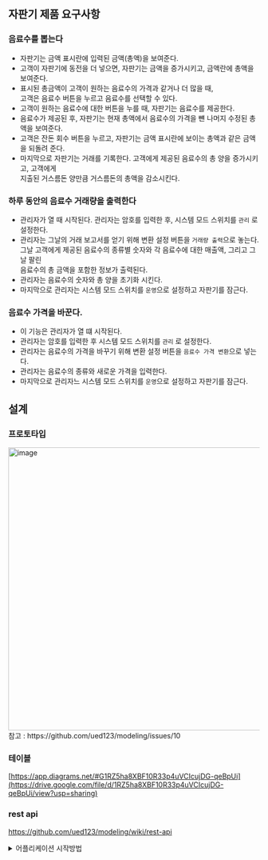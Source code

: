 ## 자판기 제품 요구사항
### 음료수를 뽑는다
- 자판기는 금액 표시란에 입력된 금액(총액)을 보여준다.
- 고객이 자판기에 동전을 더 넣으면, 자판기는 금액을 증가시키고, 금액란에 총액을 보여준다.
- 표시된 총금액이 고객이 원하는 음료수의 가격과 같거나 더 많을 때,  
  고객은 음료수 버튼을 누르고 음료수를 선택할 수 있다.
- 고객이 원하는 음료수에 대한 버튼을 누를 때, 자판기는 음료수를 제공한다.
- 음료수가 제공된 후, 자판기는 현재 총액에서 음료수의 가격을 뺸 나머지 수정된 총액을 보여준다.
- 고객은 잔돈 회수 버튼을 누르고, 자판기는 금액 표시란에 보이는 총액과 같은 금액을 되돌려 준다.
- 마지막으로 자판기는 거래를 기록한다. 고객에게 제공된 음료수의 총 양을 증가시키고, 고객에게 \
  지출된 거스름돈 양만큼 거스름돈의 총액을 감소시킨다.

### 하루 동안의 음료수 거래량을 출력한다
- 관리자가 열 때 시작된다. 관리자는 암호를 입력한 후, 시스템 모드 스위치를 `관리` 로 설정한다.
- 관리자는 그날의 거래 보고서를 얻기 위해 변환 설정 버튼을 `거래량 출력`으로 놓는다. \
  그날 고객에게 제공된 음료수의 종류별 숫자와 각 음료수에 대한 매출액, 그리고 그날 팔린 \
  음료수의 총 금액을 포함한 정보가 출력된다.
- 관리자는 음료수의 숫자와 총 양을 초기화 시킨다.
- 마지막으로 관리자는 시스템 모드 스위치를 `운영`으로 설정하고 자판기를 잠근다.

### 음료수 가격을 바꾼다.
- 이 기능은 관리자가 열 떄 시작된다.
- 관리자는 암호를 입력한 후 시스템 모드 스위치를 `관리` 로 설정한다.
- 관리자는 음료수의 가격을 바꾸기 위해 변환 설정 버튼을 `음료수 가격 변환`으로 넣는다.
- 관리자는 음료수의 종류와 새로운 가격을 입력한다.
- 마지막으로 관리자느 시스템 모드 스위치를 `운영`으로 설정하고 자판기를 잠근다.

## 설계
### 프로토타입
<img width="566" alt="image" src="https://user-images.githubusercontent.com/32861341/174527535-7d95516d-48a3-48dd-95e1-2c7d456baeea.png">
참고 : https://github.com/ued123/modeling/issues/10


### 테이블
[https://app.diagrams.net/#G1RZ5ha8XBF10R33p4uVCIcujDG-qeBpUi](https://drive.google.com/file/d/1RZ5ha8XBF10R33p4uVCIcujDG-qeBpUi/view?usp=sharing)

### rest api
https://github.com/ued123/modeling/wiki/rest-api


<details>
<summary>어플리케이션 시작방법</summary>

> - docker/build.sh을 통한 drink_mongodb 컨테이너 이미지 생성
> - docker/docker-compose.yml 파일 위치로 이동
> - docker-compose 실행
> - mongodb 초기화 데이터 생성시 IDEL에서 DrinkApplication 실행 옵션으로 active.profile = dev 로 바꾸어준다.
</details>

